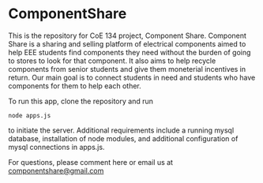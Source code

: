 # ComponentShare
This is the repository for CoE 134 project, Component Share. Component Share is a sharing and selling platform of electrical components aimed to help EEE students find components they need without the burden of going to stores to look for that component. It also aims to help recycle components from senior students and give them moneterial incentives in return. Our main goal is to connect students in need and students who have components for them to help each other.

To run this app, clone the repository and run
```
node apps.js
```
to initiate the server. Additional requirements include a running mysql database, installation of node modules, and additional configuration of mysql connections in apps.js. 

For questions, please comment here or email us at componentshare@gmail.com

